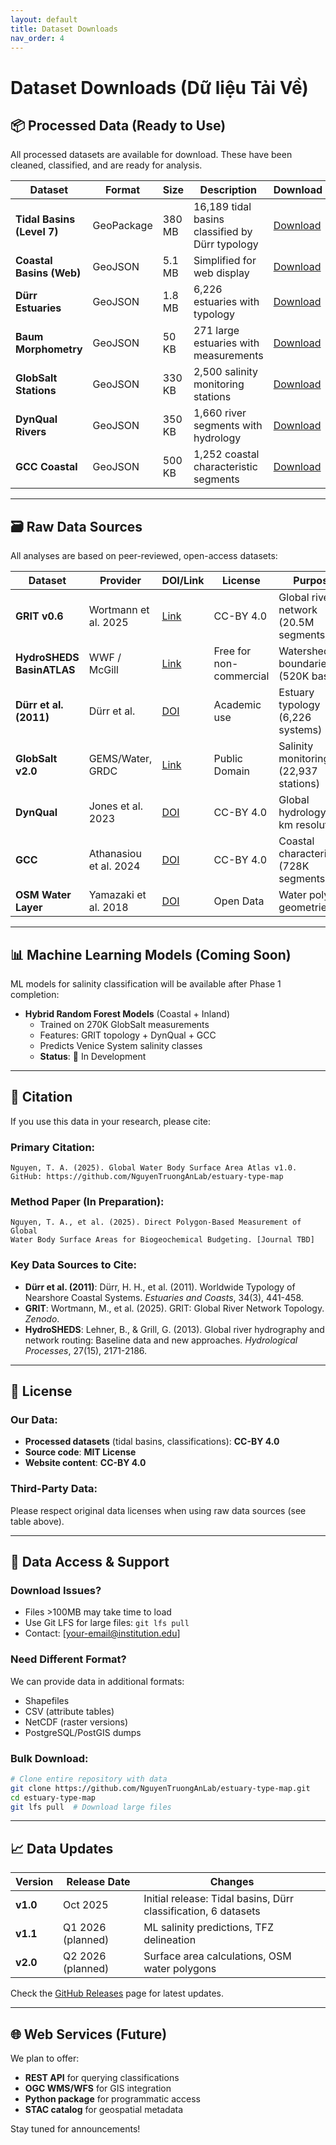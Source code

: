 ```yaml
---
layout: default
title: Dataset Downloads
nav_order: 4
---
```


# Dataset Downloads (Dữ liệu Tải Về)

## 📦 Processed Data (Ready to Use)

All processed datasets are available for download. These have been cleaned, classified, and are ready for analysis.

| Dataset | Format | Size | Description | Download |
|---------|--------|------|-------------|----------|
| **Tidal Basins (Level 7)** | GeoPackage | 380 MB | 16,189 tidal basins classified by Dürr typology | [Download](data/processed/tidal_basins_river_based_lev07.gpkg) |
| **Coastal Basins (Web)** | GeoJSON | 5.1 MB | Simplified for web display | [Download](data/web/tidal_basins_precise.geojson) |
| **Dürr Estuaries** | GeoJSON | 1.8 MB | 6,226 estuaries with typology | [Download](data/web/durr_estuaries.geojson) |
| **Baum Morphometry** | GeoJSON | 50 KB | 271 large estuaries with measurements | [Download](data/web/baum_morphometry.geojson) |
| **GlobSalt Stations** | GeoJSON | 330 KB | 2,500 salinity monitoring stations | [Download](data/web/globsalt_stations.geojson) |
| **DynQual Rivers** | GeoJSON | 350 KB | 1,660 river segments with hydrology | [Download](data/web/dynqual_river_characteristics.geojson) |
| **GCC Coastal** | GeoJSON | 500 KB | 1,252 coastal characteristic segments | [Download](data/web/gcc_coastal_characteristics.geojson) |

---

## 🗃️ Raw Data Sources

All analyses are based on peer-reviewed, open-access datasets:

| Dataset | Provider | DOI/Link | License | Purpose |
|---------|----------|----------|---------|---------|
| **GRIT v0.6** | Wortmann et al. 2025 | [Link](https://doi.org/10.5281/zenodo.8278616) | CC-BY 4.0 | Global river network (20.5M segments) |
| **HydroSHEDS BasinATLAS** | WWF / McGill | [Link](https://www.hydrosheds.org/products/basinatlas) | Free for non-commercial | Watershed boundaries (520K basins) |
| **Dürr et al. (2011)** | Dürr et al. | [DOI](https://doi.org/10.1007/s12237-011-9381-y) | Academic use | Estuary typology (6,226 systems) |
| **GlobSalt v2.0** | GEMS/Water, GRDC | [Link](https://gemstat.org/globsalt/) | Public Domain | Salinity monitoring (22,937 stations) |
| **DynQual** | Jones et al. 2023 | [DOI](https://doi.org/10.5194/essd-15-5287-2023) | CC-BY 4.0 | Global hydrology (10 km resolution) |
| **GCC** | Athanasiou et al. 2024 | [DOI](https://doi.org/10.5194/essd-16-3847-2024) | CC-BY 4.0 | Coastal characteristics (728K segments) |
| **OSM Water Layer** | Yamazaki et al. 2018 | [DOI](https://doi.org/10.1002/2017GL072874) | Open Data | Water polygon geometries |

---

## 📊 Machine Learning Models (Coming Soon)

ML models for salinity classification will be available after Phase 1 completion:

- **Hybrid Random Forest Models** (Coastal + Inland)
  - Trained on 270K GlobSalt measurements
  - Features: GRIT topology + DynQual + GCC
  - Predicts Venice System salinity classes
  - **Status**: 🔄 In Development

---

## 📝 Citation

If you use this data in your research, please cite:

### Primary Citation:
```
Nguyen, T. A. (2025). Global Water Body Surface Area Atlas v1.0. 
GitHub: https://github.com/NguyenTruongAnLab/estuary-type-map
```

### Method Paper (In Preparation):
```
Nguyen, T. A., et al. (2025). Direct Polygon-Based Measurement of Global 
Water Body Surface Areas for Biogeochemical Budgeting. [Journal TBD]
```

### Key Data Sources to Cite:
- **Dürr et al. (2011)**: Dürr, H. H., et al. (2011). Worldwide Typology of Nearshore Coastal Systems. *Estuaries and Coasts*, 34(3), 441-458.
- **GRIT**: Wortmann, M., et al. (2025). GRIT: Global River Network Topology. *Zenodo*.
- **HydroSHEDS**: Lehner, B., & Grill, G. (2013). Global river hydrography and network routing: Baseline data and new approaches. *Hydrological Processes*, 27(15), 2171-2186.

---

## 📜 License

### Our Data:
- **Processed datasets** (tidal basins, classifications): **CC-BY 4.0**
- **Source code**: **MIT License**
- **Website content**: **CC-BY 4.0**

### Third-Party Data:
Please respect original data licenses when using raw data sources (see table above).

---

## 🤝 Data Access & Support

### Download Issues?
- Files >100MB may take time to load
- Use Git LFS for large files: `git lfs pull`
- Contact: [your-email@institution.edu]

### Need Different Format?
We can provide data in additional formats:
- Shapefiles
- CSV (attribute tables)
- NetCDF (raster versions)
- PostgreSQL/PostGIS dumps

### Bulk Download:
```bash
# Clone entire repository with data
git clone https://github.com/NguyenTruongAnLab/estuary-type-map.git
cd estuary-type-map
git lfs pull  # Download large files
```

---

## 📈 Data Updates

| Version | Release Date | Changes |
|---------|--------------|---------|
| **v1.0** | Oct 2025 | Initial release: Tidal basins, Dürr classification, 6 datasets |
| **v1.1** | Q1 2026 (planned) | ML salinity predictions, TFZ delineation |
| **v2.0** | Q2 2026 (planned) | Surface area calculations, OSM water polygons |

Check the [GitHub Releases](https://github.com/NguyenTruongAnLab/estuary-type-map/releases) page for latest updates.

---

## 🌐 Web Services (Future)

We plan to offer:
- **REST API** for querying classifications
- **OGC WMS/WFS** for GIS integration
- **Python package** for programmatic access
- **STAC catalog** for geospatial metadata

Stay tuned for announcements!
